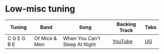 # Low-misc tuning

| Tuning | Band | Song | Backing Track | Tabs
| --- | --- | --- | --- | --- |
| C G E G B E | Of Mice & Men | When You Can't Sleep At Night | [YouTube](https://www.youtube.com/watch?v=GtGl5vvYgVI) | [UG](https://tabs.ultimate-guitar.com/tab/of-mice-men/when-you-cant-sleep-at-night-official-2812547)
